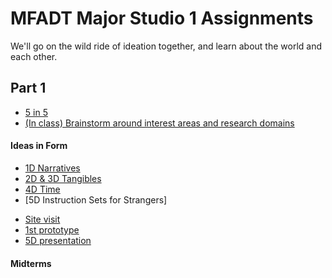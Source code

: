 # MFADT Major Studio 1 Assignments

We'll go on the wild ride of ideation together, and learn about the world and each other.

## Part 1
* [5 in 5](five-in-five.md)
* [(In class) Brainstorm around interest areas and research domains](brainstorm-domains.md)
#### Ideas in Form
* [1D Narratives](https://swipe.to/9956dt)
* [2D & 3D Tangibles](https://swipe.to/1156dw)
* [4D Time](https://swipe.to/7604dx)
* [5D Instruction Sets for Strangers]
- [Site visit](https://drive.google.com/drive/folders/0Bx0b2x-YDCZFV1oxQnBUNFVJSGs?usp=sharing)
- [1st prototype](https://drive.google.com/open?id=11qb2lysQfrXWwWdtD-8g9_LdCdSLSfkLlI7GKyGrNTo)
- [5D presentation](https://drive.google.com/open?id=1WKK1-uzLuuM3YcwUmCIQvOF4woC7KwQXkxRSPmNtTDE)

#### Midterms

